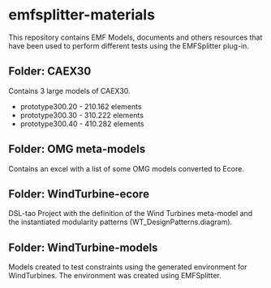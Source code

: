 # emfsplitter-materials
This repository contains EMF Models, documents and others resources that have been used to perform different tests using the EMFSplitter plug-in.

## Folder: CAEX30
Contains 3 large models of CAEX30. 

+ prototype300.20 - 210.162 elements 
+ prototype300.30 - 310.222 elements
+ prototype300.40 - 410.282 elements

## Folder: OMG meta-models

Contains an excel with a list of some OMG models converted to Ecore.

## Folder: WindTurbine-ecore

DSL-tao Project with the definition of the Wind Turbines meta-model and the instantiated modularity patterns (WT_DesignPatterns.diagram).

## Folder: WindTurbine-models

Models created to test constraints using the generated environment for WindTurbines. The environment was created using EMFSplitter. 